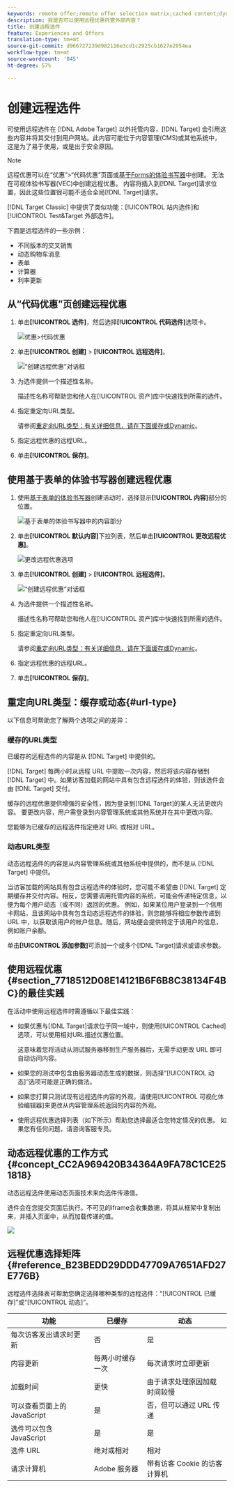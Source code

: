 ```yaml
---
keywords: remote offer;remote offer selection matrix;cached content;dynamic content
description: 我是否可以使用远程优惠托管外部内容？
title: 创建远程选件
feature: Experiences and Offers
translation-type: tm+mt
source-git-commit: d966727239d982116e3cd1c2925cb1627e2954ea
workflow-type: tm+mt
source-wordcount: '845'
ht-degree: 57%

---
```



# 创建远程选件

可使用远程选件在 [!DNL Adobe Target] 以外托管内容，[!DNL Target] 会引用这些内容并将其交付到用户网站。此内容可能位于内容管理(CMS)或其他系统中，这是为了易于使用，或是出于安全原因。

>[!NOTE]
>
>远程优惠可以在“优惠”>“代码优惠”页面或[基于Forms的体验书写器](/help/c-experiences/form-experience-composer.md)中创建。 无法在可视体验书写器(VEC)中创建远程优惠。 内容将插入到[!DNL Target]请求位置，因此这些位置很可能不适合全局[!DNL Target]请求。
>
>[!DNL Target Classic] 中提供了类似功能：[!UICONTROL 站内选件]和 [!UICONTROL Test&amp;Target 外部选件]。

下面是远程选件的一些示例：

* 不同版本的交叉销售
* 动态购物车消息
* 表单
* 计算器
* 利率更新

## 从“代码优惠”页创建远程优惠

1. 单击&#x200B;**[!UICONTROL 选件]**，然后选择&#x200B;**[!UICONTROL 代码选件]**&#x200B;选项卡。

   ![优惠>代码优惠](/help/c-experiences/c-manage-content/assets/offers-code-offers.png)

1. 单击&#x200B;**[!UICONTROL 创建]** > **[!UICONTROL 远程选件]**。

   ![“创建远程优惠”对话框](/help/c-experiences/c-manage-content/assets/remote_offer_ui.png)

1. 为选件提供一个描述性名称。

   描述性名称可帮助您和他人在[!UICONTROL 资产]库中快速找到所需的选件。

1. 指定重定向URL类型。

   请参阅[重定向URL类型：有关详细信息，请在下面缓存或Dynamic](#url-type)。

1. 指定远程优惠的远程URL。

1. 单击&#x200B;**[!UICONTROL 保存]**。

## 使用基于表单的体验书写器创建远程优惠

1. 使用[基于表单的体验书写器](/help/c-experiences/form-experience-composer.md)创建活动时，选择显示&#x200B;**[!UICONTROL 内容]**&#x200B;部分的位置。

   ![基于表单的体验书写器中的内容部分](/help/c-experiences/c-manage-content/assets/form-based-content.png)

1. 单击&#x200B;**[!UICONTROL 默认内容]**&#x200B;下拉列表，然后单击&#x200B;**[!UICONTROL 更改远程优惠]**。

   ![更改远程优惠选项](/help/c-experiences/c-manage-content/assets/change-remote-offer.png)

1. 单击&#x200B;**[!UICONTROL 创建]** > **[!UICONTROL 远程选件]**。

   ![“创建远程优惠”对话框](/help/c-experiences/c-manage-content/assets/remote_offer_ui.png)

1. 为选件提供一个描述性名称。

   描述性名称可帮助您和他人在[!UICONTROL 资产]库中快速找到所需的选件。

1. 指定重定向URL类型。

   请参阅[重定向URL类型：有关详细信息，请在下面缓存或Dynamic](#url-type)。

1. 指定远程优惠的远程URL。

1. 单击&#x200B;**[!UICONTROL 保存]**。

## 重定向URL类型：缓存或动态{#url-type}

以下信息可帮助您了解两个选项之间的差异：

### 缓存的URL类型

已缓存的远程选件的内容是从 [!DNL Target] 中提供的。

[!DNL Target] 每两小时从远程 URL 中提取一次内容，然后将该内容存储到 [!DNL Target] 中。如果访客加载的网站中具有包含远程选件的体验，则该选件会由 [!DNL Target] 交付。

缓存的远程优惠提供增强的安全性，因为登录到[!DNL Target]的某人无法更改内容。 要更改内容，用户需登录到内容管理系统或其他系统并在其中更改内容。

您能够为已缓存的远程选件指定绝对 URL 或相对 URL。

### 动态URL类型

动态远程选件的内容是从内容管理系统或其他系统中提供的，而不是从 [!DNL Target] 中提供。

当访客加载的网站具有包含远程选件的体验时，您可能不希望由 [!DNL Target] 定期缓存并交付内容。相反，您需要调用托管内容的系统，可能会传递特定信息，以便为每个用户动态（或不同）返回的优惠。 例如，如果某位用户登录到一个信用卡网站，且该网站中具有包含动态远程选件的体验，则您能够将相应参数传递到 URL 中，以获取该用户的帐户信息。随后，网站便会提供特定于该用户的信息，例如账户余额。

单击&#x200B;**[!UICONTROL 添加参数]**&#x200B;可添加一个或多个[!DNL Target]请求或请求参数。

## 使用远程优惠{#section_7718512D08E14121B6F6B8C38134F4BC}的最佳实践

在活动中使用远程选件时需遵循以下最佳实践：

* 如果优惠与[!DNL Target]请求位于同一域中，则使用[!UICONTROL  Cached]选项，可以使用相对URL描述优惠位置。

   这意味着您将活动从测试服务器移到生产服务器后，无需手动更改 URL 即可自动访问内容。

* 如果您的测试中包含由服务器动态生成的数据，则选择“[!UICONTROL 动态]”选项可能是正确的做法。
* 如果您打算只测试现有远程选件内容的外观，请使用[!UICONTROL 可视化体验编辑器]来更改从内容管理系统返回的内容的外观。
* 使用远程优惠选择列表（如下所示）帮助您选择最适合您特定情况的优惠。 如果您有任何问题，请咨询客服专员。

## 动态远程优惠的工作方式{#concept_CC2A969420B34364A9FA78C1CE251818}

动态远程选件使用动态页面技术来向选件传递值。

选件会在您提交页面后执行。不可见的iframe会收集数据，将其从框架中复制出来，并插入页面中，从而加载传递的值。

![](assets/remote_offer_howitworks_2.jpeg)

## 远程优惠选择矩阵{#reference_B23BEDD29DDD47709A7651AFD27E776B}

远程选件选择表可帮助您确定选择哪种类型的远程选件：“[!UICONTROL 已缓存]”或“[!UICONTROL 动态]”。

| 功能 | 已缓存 | 动态 |
|--- |--- |--- |
| 每次访客发出请求时更新 | 否 | 是 |
| 内容更新 | 每两小时缓存一次 | 每次请求时立即更新 |
| 加载时间 | 更快 | 由于请求处理原因加载时间较慢 |
| 可以查看页面上的 JavaScript | 是 | 否，但可以通过 URL 传递 |
| 选件可以包含 JavaScript | 是 | 是 |
| 选件 URL | 绝对或相对 | 相对 |
| 请求计算机 | Adobe 服务器 | 带有访客 Cookie 的访客计算机 |